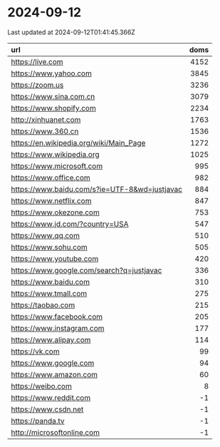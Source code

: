 # 2024-09-12

<!-- BEGIN -->
Last updated at 2024-09-12T01:41:45.366Z

url | doms
:- | -:
https://live.com | 4152
https://www.yahoo.com | 3845
https://zoom.us | 3236
https://www.sina.com.cn | 3079
https://www.shopify.com | 2234
http://xinhuanet.com | 1763
https://www.360.cn | 1536
https://en.wikipedia.org/wiki/Main_Page | 1272
https://www.wikipedia.org | 1025
https://www.microsoft.com | 995
https://www.office.com | 982
https://www.baidu.com/s?ie=UTF-8&wd=justjavac | 884
https://www.netflix.com | 847
https://www.okezone.com | 753
https://www.jd.com/?country=USA | 547
https://www.qq.com | 510
https://www.sohu.com | 505
https://www.youtube.com | 420
https://www.google.com/search?q=justjavac | 336
https://www.baidu.com | 310
https://www.tmall.com | 275
https://taobao.com | 215
https://www.facebook.com | 205
https://www.instagram.com | 177
https://www.alipay.com | 114
https://vk.com | 99
https://www.google.com | 94
https://www.amazon.com | 60
https://weibo.com | 8
https://www.reddit.com | -1
https://www.csdn.net | -1
https://panda.tv | -1
http://microsoftonline.com | -1
<!-- END -->
